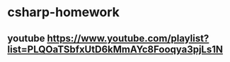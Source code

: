 # csharp-homework

## youtube https://www.youtube.com/playlist?list=PLQOaTSbfxUtD6kMmAYc8Fooqya3pjLs1N